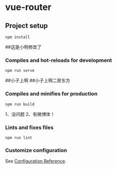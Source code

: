 # vue-router

## Project setup
```
npm install
```
##这是小明修改了
### Compiles and hot-reloads for development
```
npm run serve
```
##小子上啊
##小子上啊二房东方
### Compiles and minifies for production
```
npm run build
```
1、没问题
2、有微博体！
### Lints and fixes files
```
npm run lint
```

### Customize configuration
See [Configuration Reference](https://cli.vuejs.org/config/).
